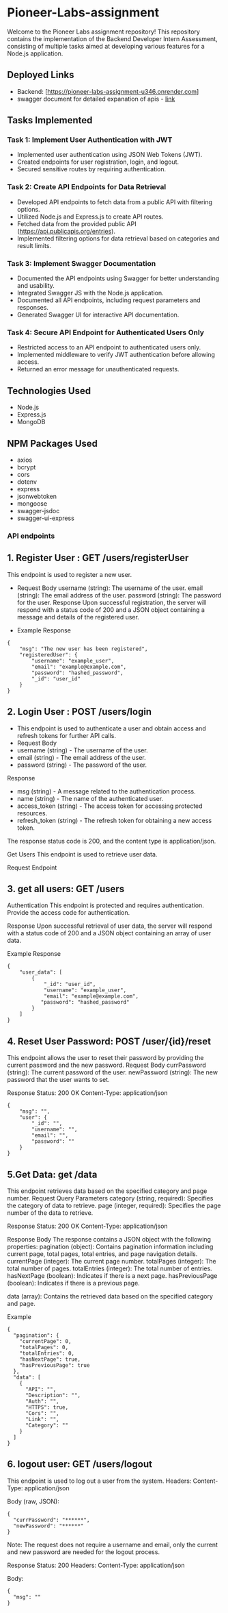 # Pioneer-Labs-assignment

Welcome to the Pioneer Labs assignment repository! This repository contains the implementation of the Backend Developer Intern Assessment, consisting of multiple tasks aimed at developing various features for a Node.js application.

## Deployed Links
- Backend: [https://pioneer-labs-assignment-u346.onrender.com]
- swagger document for detailed expanation of apis - [link](https://pioneer-labs-assignment-u346.onrender.com/apidocs/)

## Tasks Implemented

### Task 1: Implement User Authentication with JWT
- Implemented user authentication using JSON Web Tokens (JWT).
- Created endpoints for user registration, login, and logout.
- Secured sensitive routes by requiring authentication.

### Task 2: Create API Endpoints for Data Retrieval
- Developed API endpoints to fetch data from a public API with filtering options.
- Utilized Node.js and Express.js to create API routes.
- Fetched data from the provided public API (https://api.publicapis.org/entries).
- Implemented filtering options for data retrieval based on categories and result limits.

### Task 3: Implement Swagger Documentation
- Documented the API endpoints using Swagger for better understanding and usability.
- Integrated Swagger JS with the Node.js application.
- Documented all API endpoints, including request parameters and responses.
- Generated Swagger UI for interactive API documentation.

### Task 4: Secure API Endpoint for Authenticated Users Only
- Restricted access to an API endpoint to authenticated users only.
- Implemented middleware to verify JWT authentication before allowing access.
- Returned an error message for unauthenticated requests.

## Technologies Used
- Node.js
- Express.js
- MongoDB

## NPM Packages Used
- axios
- bcrypt
- cors
- dotenv
- express
- jsonwebtoken
- mongoose
- swagger-jsdoc
- swagger-ui-express

### API endpoints
## 1. Register User : GET /users/registerUser
This endpoint is used to register a new user.

- Request Body
username (string): The username of the user.
email (string): The email address of the user.
password (string): The password for the user.
Response
Upon successful registration, the server will respond with a status code of 200 and a JSON object containing a message and details of the registered user.

- Example Response
```
{
    "msg": "The new user has been registered",
    "registeredUser": {
        "username": "example_user",
        "email": "example@example.com",
        "password": "hashed_password",
        "_id": "user_id"
    }
}
```

## 2. Login User : POST /users/login
- This endpoint is used to authenticate a user and obtain access and refresh tokens for further API calls.
- Request Body
- username (string) - The username of the user.
- email (string) - The email address of the user.
- password (string) - The password of the user.

Response
- msg (string) - A message related to the authentication process.
- name (string) - The name of the authenticated user.
- access_token (string) - The access token for accessing protected resources.
- refresh_token (string) - The refresh token for obtaining a new access token.

The response status code is 200, and the content type is application/json.


Get Users
This endpoint is used to retrieve user data.

Request
Endpoint
## 3. get all users: GET /users

Authentication
This endpoint is protected and requires authentication. Provide the access code for authentication.

Response
Upon successful retrieval of user data, the server will respond with a status code of 200 and a JSON object containing an array of user data.

Example Response
```
{
    "user_data": [
        {
            "_id": "user_id",
            "username": "example_user",
            "email": "example@example.com",
           "password": "hashed_password"
        }
    ]
}
```
## 4. Reset User Password: POST /user/{id}/reset
This endpoint allows the user to reset their password by providing the current password and the new password.
Request Body
currPassword (string): The current password of the user.
newPassword (string): The new password that the user wants to set.

Response
Status: 200 OK
Content-Type: application/json
```
{
    "msg": "",
    "user": {
        "_id": "",
        "username": "",
        "email": "",
        "password": ""
    }
}
```
## 5.Get Data:  get /data
This endpoint retrieves data based on the specified category and page number.
Request
Query Parameters
category (string, required): Specifies the category of data to retrieve.
page (integer, required): Specifies the page number of the data to retrieve.

Response
Status: 200 OK
Content-Type: application/json

Response Body
The response contains a JSON object with the following properties:
pagination (object): Contains pagination information including current page, total pages, total entries, and page navigation details.
currentPage (integer): The current page number.
totalPages (integer): The total number of pages.
totalEntries (integer): The total number of entries.
hasNextPage (boolean): Indicates if there is a next page.
hasPreviousPage (boolean): Indicates if there is a previous page.

data (array): Contains the retrieved data based on the specified category and page.

Example
```
{
  "pagination": {
    "currentPage": 0,
    "totalPages": 0,
    "totalEntries": 0,
    "hasNextPage": true,
    "hasPreviousPage": true
  },
  "data": [
    {
      "API": "",
      "Description": "",
      "Auth": "",
      "HTTPS": true,
      "Cors": "",
      "Link": "",
      "Category": ""
    }
  ]
}
```
## 6. logout user: GET /users/logout
This endpoint is used to log out a user from the system.
Headers: 
Content-Type: application/json

Body (raw, JSON):
```
{
  "currPassword": "******",
  "newPassword": "******"
}
```

Note: The request does not require a username and email, only the current and new password are needed for the logout process.


Response
Status: 200
Headers:
Content-Type: application/json

Body:
```
{
  "msg": ""
}
```








